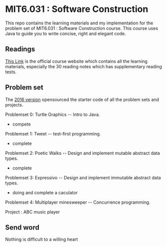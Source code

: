 # MIT6.031 : Software Construction

This repo contains the learning materials and my implementation for the problem set of MIT6.031 : Software Construction course. This course uses Java to guide you to write concise, right and elegant code.

## Readings

[This Link](http://web.mit.edu/6.031/www/sp20/) is the official course website which contains all the learning materials, especially the 30 reading notes which has supplementary reading tests.

## Problem set

The [2016 version](https://ocw.mit.edu/ans7870/6/6.005/s16/index.html) opensourced the starter code of all the problem sets and projects.

Problemset 0: Turtle Graphics -- Intro to Java.    

- compete

Problemset 1: Tweet -- test-first programming.

- complete

Problemset 2: Poetic Walks -- Design and implement mutable abstract data types.

- complete

Problemset 3: Expressivo -- Design and implement immutable abstract data types.

- doing and complete a caculator

Problemset 4: Multiplayer minesweeper -- Concurrence programming.

Project : ABC music player

## Send word

Nothing is difficult to a willing heart



